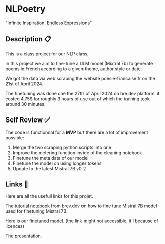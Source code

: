 # NLPoetry
"Infinite Inspiration, Endless Expressions"

## Description 📋
This is a class project for our NLP class, 

In this project we aim to fine-tune a LLM model (Mixtral 7b) to generate poems in French according to a given theme, author style or date.

We got the data via web scraping the website poesie-francaise.fr on the 21st of April 2024.

The finetuning was done one the 27th of April 2024 on bre.dev platform, it costed 4.75$ for roughly 3 hours of use out of which the training took around 30 minutes.

## Self Review ✅

The code is functionnal for a **MVP** but there are a lot of improvement possible:  
1. Merge the two scraping python scripts into one
2. Improve the metering function inside of the cleaning notebook
3. Finetune the meta data of our model
4. Finetune the model on using longer tokens
5. Update to the latest Mistral 7B v0.2  

## Links 🔗

Here are all the usefull links for this projet.

The [tutorial notebook](https://github.com/brevdev/notebooks/blob/main/mistral-finetune-own-data.ipynb) from brev.dev on how to fine tune Mistral 7B model used for finetuning Mistral 7B.  

Here is our [finetuned model](https://huggingface.co/Romain-Jochum/Mistral_7B_French_Poetry_Tuning/tree/main). (the link might not accessible, it I because of licences)

The [presentation](https://docs.google.com/presentation/d/1V2oZwTibtwemJEd7ksLPC_z93aWlcLYCAdNTloXmBCQ/edit?usp=sharing).

